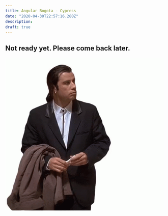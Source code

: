 ```yaml
---
title: Angular Bogota - Cypress
date: "2020-04-30T22:57:16.280Z"
description: 
draft: true
---
```

## Not ready yet. Please come back later.
![tenor](tenor.gif)

